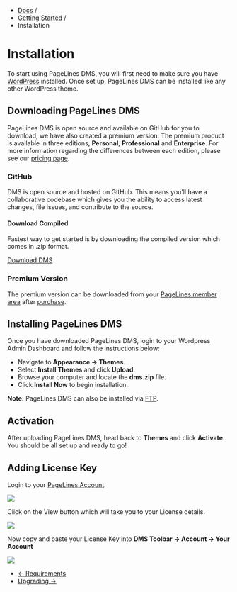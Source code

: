 <div class="row-fluid">
	<div class="span12">
		<ul class="breadcrumb">
  			<li><a href="http://docs.pagelines.com/">Docs</a> <span class="divider">/</span></li>
  			<li><a href="http://docs.pagelines.com/getting-started">Getting Started</a> <span class="divider">/</span></li>
  			<li class="active">Installation</li>
		</ul>
	</div>
</div>

# Installation #

To start using PageLines DMS, you will first need to make sure you have [WordPress](http://wordpress.org) installed. Once set up, PageLines DMS can be installed like any other WordPress theme.

## Downloading PageLines DMS ##

PageLines DMS is open source and available on GitHub for you to download, we have also created a premium version. The premium product is available in three editions, **Personal**, **Professional** and **Enterprise**. For more information regarding the differences between each edition, please see our [pricing page](http://www.pagelines.com/pricing/).

### GitHub ###

<p>DMS is open source and hosted on GitHub. This means you’ll have a collaborative codebase which gives you the ability to access latest changes, file issues, and contribute to the source.</p>

<div class="row-fluid">
	<div class="span12">
		<h4>Download Compiled</h4>
		<p>Fastest way to get started is by downloading the compiled version which comes in .zip format.</p>
		<p><a class="btn btn-default btn-primary" href="https://github.com/pagelines/DMS/archive/Dev.zip" "target="_blank""><i class="icon-github-alt"></i> Download DMS</a></p>
	</div>
</div>

### Premium Version ###

The premium version can be downloaded from your [PageLines member area](https://www.pagelines.com/my-account) after [purchase](https://www.pagelines.com/pricing/).


## Installing PageLines DMS ##

Once you have downloaded PageLines DMS, login to your Wordpress Admin Dashboard and follow the instructions below:

* Navigate to **Appearance &rarr; Themes**.
* Select **Install Themes** and click **Upload**.
* Browse your computer and locate the **dms.zip** file.
* Click **Install Now** to begin installation.

**Note:** PageLines DMS can also be installed via [FTP](http://codex.wordpress.org/Using_Themes#Adding_New_Themes_Manually_.28FTP.29).

## Activation ##

After uploading PageLines DMS, head back to **Themes** and click **Activate**. You should be all set up and ready to go!

## Adding License Key ##

Login to your [PageLines Account](http://www.pagelines.com/my-account/).

![](https://raw.github.com/pagelines/Docs/master/gh-pages-template/public/img/account-page.jpg)

Click on the View button which will take you to your License details.

![](https://raw.github.com/pagelines/Docs/master/gh-pages-template/public/img/license-key.jpg)

Now copy and paste your License Key into **DMS Toolbar &rarr; Account &rarr; Your Account**

![](https://raw.github.com/pagelines/Docs/master/gh-pages-template/public/img/account-info.jpg)


<div class="row-fluid">
	<div class="span12">
		<ul class="pager">
			<li class="pull-left"><a href="http://docs.pagelines.com/getting-started/system-requirements">&larr; Requirements</a></li>
  			<li class="pull-right"><a href="http://docs.pagelines.com/getting-started/upgrading">Upgrading &rarr;</i></a></li>
		</ul>
	</div>
</div>
